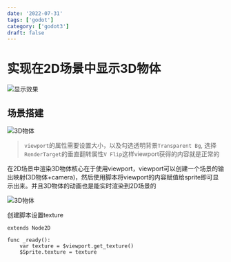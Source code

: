 ```yaml
---
date: '2022-07-31'
tags: ['godot']
category: ['godot3']
draft: false
---
```


# 实现在2D场景中显示3D物体

<img alt="显示效果" src="https://cdn.ipfsscan.io/weibo/large/005ZoLfCgy1hqi58bg46rj30iq0dcdgl.jpg" data-id="20240608185428" />

## 场景搭建

<img alt="3D物体" src="https://cdn.ipfsscan.io/weibo/large/005ZoLfCgy1hqi58laep0j306k03yaa7.jpg" data-id="20240608185444" />

> `viewport`的属性需要设置大小，以及勾选透明背景`Transparent Bg`, 选择`RenderTarget`的垂直翻转属性`V Flip`这样viewport获得的内容就是正常的

在2D场景中渲染3D物体核心在于使用viewport，viewport可以创建一个场景的输出映射(3D物体+camera)，然后使用脚本将viewport的内容赋值给sprite即可显示出来。并且3D物体的动画也是能实时渲染到2D场景的

<img alt="3D物体" src="https://cdn.ipfsscan.io/weibo/large/005ZoLfCgy1hqi59206ebj30vg0ew49r.jpg" data-id="20240608185509" />

创建脚本设置texture

```godot
extends Node2D

func _ready():
    var texture = $viewport.get_texture()
    $Sprite.texture = texture
```